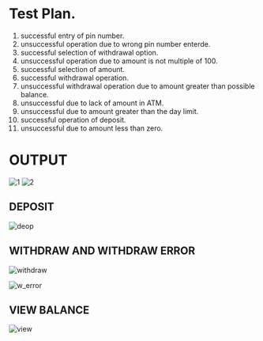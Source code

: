 # Test Plan.

1. successful entry of pin number.
2. unsuccessful operation due to wrong pin number enterde.
3. successful selection of withdrawal option.
4. unsuccessful operation due to amount is not multiple of 100.
5. successful selection of amount.
6. successful withdrawal operation.
7. unsuccessful withdrawal operation due to amount greater than possible balance.
8. unsuccessful due to lack of amount in ATM.
9. unsuccessful due to amount greater than the day limit.
10. successful operation of deposit.
11. unsuccessful due to amount less than zero.


# OUTPUT
![1](https://user-images.githubusercontent.com/68550769/153584327-7f46c61e-e4ff-48a9-9dbe-cb647a88e96c.jpg)
![2](https://user-images.githubusercontent.com/68550769/153584368-37d0e9f6-014e-446a-9963-bae69379e7b4.jpg)

## DEPOSIT
![deop](https://user-images.githubusercontent.com/68550769/153584410-745492cf-c3e9-49dd-a467-498d8a301b63.jpg)

## WITHDRAW AND WITHDRAW ERROR
![withdraw](https://user-images.githubusercontent.com/68550769/153584444-d338f43e-372f-4931-b032-3d75ba70f872.jpg)

![w_error](https://user-images.githubusercontent.com/68550769/153584484-2cf3f23b-0802-40c2-91ef-2f039a2a9e55.jpg)

## VIEW BALANCE
![view](https://user-images.githubusercontent.com/68550769/153584548-d6be422e-5ced-4fda-bf72-bf3b55f2e269.jpg)

